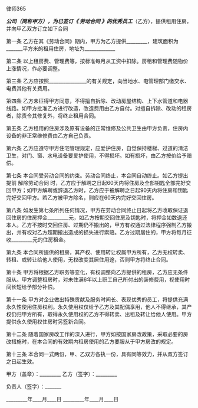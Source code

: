 
 



 
律师365








_________公司（简称甲方），为已签订《
劳动合同
》的优秀员工_________（乙方），提供租用住房，并向甲乙双方订立如下合同


第一条 乙方在其《劳动合同》期内，甲方为乙方提供_________，建筑面积为_______平方米的租用住房，地址为_____________


第二条 以上租房费、管理费等，按标准每月从工资中扣除。房租和管理费随物价上涨情况，作必要调整。


第三条 乙方应按照________________的有关规定，向当地水、电管理部门缴交水、电费其他有关费用。


第四条 乙方未征得甲方同意，不得擅自拆除、改动房屋结构、上下水管道和电器线路。如甲方批准乙方进行改造，改造费用由乙方自付。对擅自拆除、改动的租房者，除责令其修复外，将终止租用合同。


第五条 乙方租用的住房涉及原有设备的正常维修及公共卫生由甲方负责，住房内设备的非正常维修费由乙方自己负责。


第六条 乙方应遵守甲方住宅管理规定，应爱护住房，自觉保持楼梯、过道的清洁卫生，对门、窗、水电设备要爱护使用，不得损坏。如有损坏，由乙方按价给予赔偿。


第七条 本合同受劳动合同的约束。劳动合同终止，本合同自动终止。如乙方提出提前
解除劳动合同
时，乙方应于解聘之日起60天内将住房及全部钥匙全部完好交回甲方；如甲方解聘或辞退乙方时，乙方应于被解聘之日起90天内将住房和钥匙完好交回甲方。若乙方被甲方除名，则应在60天内完好交回住房。


第八条 如发生第七条所列任何情况，甲方在劳动合同终止日起将乙方收取保证退回住房的住房押金_________元，如乙方按期交回住房及钥匙时，将押金如数退还本人。乙方不按时交回住房、过期仍不搬出的，甲方有权通过法律程序强制乙方搬出，并有权对乙方超期搬出造成的损失进行索赔。乙方过期居住的，甲方将每月征收_________元的住房租金。


第九条 本合同所提供的租房，其产权、使用转让权属甲方所有，乙方无权转卖、转租、或转让给他人使用，无权改变其居住用途，否则甲方将终止合同。


第十条 甲方将根据乙方职务等变化，有权调整向乙方提供的租房，乙方应无条件服从。甲方调整租房时，对未住满6年以上职工自己所付出的装修费用，视使用时间长短给予部分补偿。


第十一条 甲方对企业做出特殊贡献及服务时间长、表现优秀的员工，将提供充满永久性使用住房权利。永久使用权仅给予乙方及其配偶享用，他人不得继承，其产权仍归甲方所有，取得永久使用权的乙方不得转卖、出租及转让给他人使用。甲方提供永久使用权住房时另签新合同。


第十二条 随着国家房改工作的深入进行，甲方如按国家房改政策，采取必要的房改措施时，在本合同的有效期内租房使用的乙方要服从于甲方房改的规定。


第十三条 本合同一式两份，甲、乙双方各执一份，具有同等效力，并从双方签订之日起生效。


 



 
甲方（盖章）：_________ 乙方（签字）：_________
 
负责人（签字）：_______                            
 
_________年____月____日 _________年____月____日
 

 
 

 
 
 
  
 
  
 
   


   
 

   


   


   
 
 
  
 
 
 

